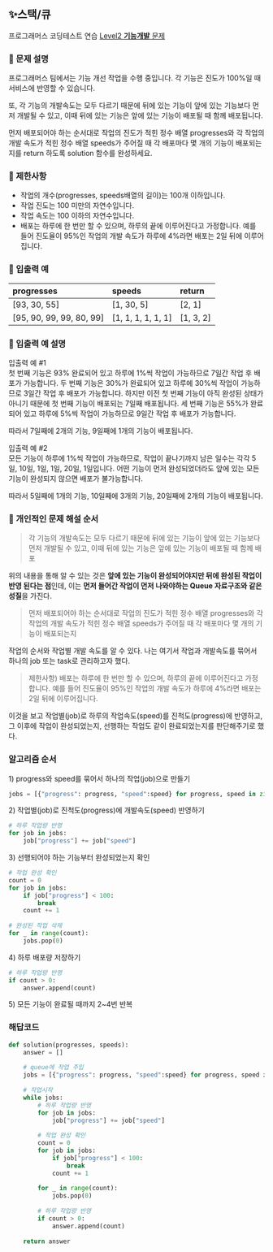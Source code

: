 ## ✨스택/큐
프로그래머스 코딩테스트 연습 [Level2 **기능개발** 문제](https://programmers.co.kr/learn/courses/30/lessons/42586) 

### 📘 문제 설명
프로그래머스 팀에서는 기능 개선 작업을 수행 중입니다. 각 기능은 진도가 100%일 때 서비스에 반영할 수 있습니다.

또, 각 기능의 개발속도는 모두 다르기 때문에 뒤에 있는 기능이 앞에 있는 기능보다 먼저 개발될 수 있고, 이때 뒤에 있는 기능은 앞에 있는 기능이 배포될 때 함께 배포됩니다.

먼저 배포되어야 하는 순서대로 작업의 진도가 적힌 정수 배열 progresses와 각 작업의 개발 속도가 적힌 정수 배열 speeds가 주어질 때 각 배포마다 몇 개의 기능이 배포되는지를 return 하도록 solution 함수를 완성하세요.

### 📕 제한사항
- 작업의 개수(progresses, speeds배열의 길이)는 100개 이하입니다.
- 작업 진도는 100 미만의 자연수입니다.
- 작업 속도는 100 이하의 자연수입니다.
- 배포는 하루에 한 번만 할 수 있으며, 하루의 끝에 이루어진다고 가정합니다. 예를 들어 진도율이 95%인 작업의 개발 속도가 하루에 4%라면 배포는 2일 뒤에 이루어집니다.

### 📙 입출력 예
|progresses|speeds|return|
|:---------|:-------|:-----|
| [93, 30, 55] | [1, 30, 5] | [2, 1] |
| [95, 90, 99, 99, 80, 99] | [1, 1, 1, 1, 1, 1] | [1, 3, 2] |

### 📒 입출력 예 설명
입출력 예 #1   
첫 번째 기능은 93% 완료되어 있고 하루에 1%씩 작업이 가능하므로 7일간 작업 후 배포가 가능합니다.
두 번째 기능은 30%가 완료되어 있고 하루에 30%씩 작업이 가능하므로 3일간 작업 후 배포가 가능합니다. 하지만 이전 첫 번째 기능이 아직 완성된 상태가 아니기 때문에 첫 번째 기능이 배포되는 7일째 배포됩니다.
세 번째 기능은 55%가 완료되어 있고 하루에 5%씩 작업이 가능하므로 9일간 작업 후 배포가 가능합니다.

따라서 7일째에 2개의 기능, 9일째에 1개의 기능이 배포됩니다.

입출력 예 #2   
모든 기능이 하루에 1%씩 작업이 가능하므로, 작업이 끝나기까지 남은 일수는 각각 5일, 10일, 1일, 1일, 20일, 1일입니다. 어떤 기능이 먼저 완성되었더라도 앞에 있는 모든 기능이 완성되지 않으면 배포가 불가능합니다.

따라서 5일째에 1개의 기능, 10일째에 3개의 기능, 20일째에 2개의 기능이 배포됩니다.

### 📗 개인적인 문제 해설 순서 
> 각 기능의 개발속도는 모두 다르기 때문에 뒤에 있는 기능이 앞에 있는 기능보다 먼저 개발될 수 있고, 이때 뒤에 있는 기능은 앞에 있는 기능이 배포될 때 함께 배포

위의 내용을 통해 알 수 있는 것은 **앞에 있는 기능이 완성되어야지만 뒤에 완성된 작업이 반영 된다는 점**인데, 이는 **먼저 들어간 작업이 먼저 나와야하는 Queue 자료구조와 같은 성질**을 가진다. 

> 먼저 배포되어야 하는 순서대로 작업의 진도가 적힌 정수 배열 progresses와 각 작업의 개발 속도가 적힌 정수 배열 speeds가 주어질 때 각 배포마다 몇 개의 기능이 배포되는지

작업의 순서와 작업별 개발 속도를 알 수 있다. 나는 여기서 작업과 개발속도를 묶어서 하나의 job 또는 task로 관리하고자 했다.

> 제한사항) 배포는 하루에 한 번만 할 수 있으며, 하루의 끝에 이루어진다고 가정합니다. 예를 들어 진도율이 95%인 작업의 개발 속도가 하루에 4%라면 배포는 2일 뒤에 이루어집니다.

이것을 보고 작업별(job)로 하루의 작업속도(speed)를 진척도(progress)에 반영하고, 그 이후에 작업이 완성되었는지, 선행하는 작업도 같이 완료되었는지를 판단해주기로 했다. 

### 알고리즘 순서
1\) progress와 speed를 묶어서 하나의 작업(job)으로 만들기
```python
jobs = [{"progress": progress, "speed":speed} for progress, speed in zip(progresses, speeds)]
```
2\) 작업별(job)로 진척도(progress)에 개발속도(speed) 반영하기
```python
# 하루 작업량 반영
for job in jobs:
    job["progress"] += job["speed"]
```
3\) 선행되어야 하는 기능부터 완성되었는지 확인
```python
# 작업 완성 확인
count = 0
for job in jobs:
    if job["progress"] < 100:
        break
    count += 1
    
# 완성된 작업 삭제        
for _ in range(count):
    jobs.pop(0)
```
4\) 하루 배포량 저장하기
```python
# 하루 작업량 반영
if count > 0:
    answer.append(count)
```
5\) 모든 기능이 완료될 때까지 2~4번 반복

### 해답코드
```python
def solution(progresses, speeds):
    answer = []
    
    # queue에 작업 주입
    jobs = [{"progress": progress, "speed":speed} for progress, speed in zip(progresses, speeds)]
    
    # 작업시작
    while jobs:
        # 하루 작업량 반영
        for job in jobs:
            job["progress"] += job["speed"]
            
        # 작업 완성 확인
        count = 0
        for job in jobs:
            if job["progress"] < 100:
                break
            count += 1
            
        for _ in range(count):
            jobs.pop(0)
            
        # 하루 작업량 반영
        if count > 0:
            answer.append(count)
        
    return answer
```